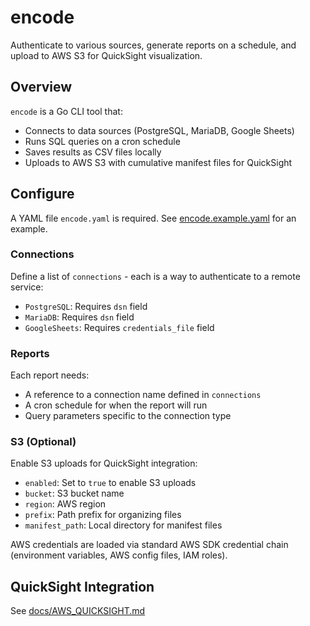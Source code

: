 # encode

Authenticate to various sources, generate reports on a schedule, and upload to AWS S3 for QuickSight visualization.

## Overview

`encode` is a Go CLI tool that:
- Connects to data sources (PostgreSQL, MariaDB, Google Sheets)
- Runs SQL queries on a cron schedule
- Saves results as CSV files locally
- Uploads to AWS S3 with cumulative manifest files for QuickSight

## Configure

A YAML file `encode.yaml` is required. See [encode.example.yaml](./encode.example.yaml) for an example.

### Connections

Define a list of `connections` - each is a way to authenticate to a remote service:

- `PostgreSQL`: Requires `dsn` field
- `MariaDB`: Requires `dsn` field
- `GoogleSheets`: Requires `credentials_file` field

### Reports

Each report needs:
- A reference to a connection name defined in `connections`
- A cron schedule for when the report will run
- Query parameters specific to the connection type

### S3 (Optional)

Enable S3 uploads for QuickSight integration:
- `enabled`: Set to `true` to enable S3 uploads
- `bucket`: S3 bucket name
- `region`: AWS region
- `prefix`: Path prefix for organizing files
- `manifest_path`: Local directory for manifest files

AWS credentials are loaded via standard AWS SDK credential chain (environment variables, AWS config files, IAM roles).

## QuickSight Integration

See [docs/AWS_QUICKSIGHT.md](./docs/AWS_QUICKSIGHT.md)
